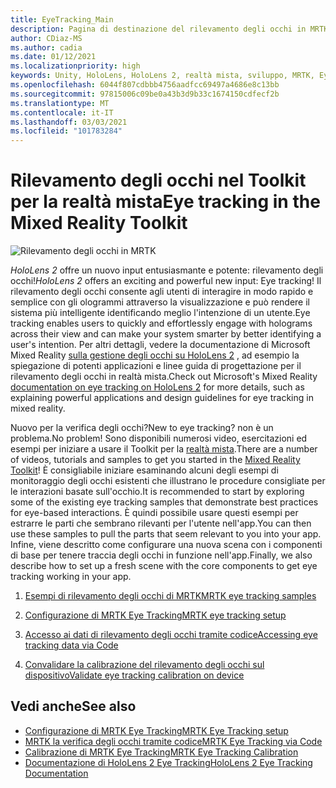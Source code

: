 ```yaml
---
title: EyeTracking_Main
description: Pagina di destinazione del rilevamento degli occhi in MRTK
author: CDiaz-MS
ms.author: cadia
ms.date: 01/12/2021
ms.localizationpriority: high
keywords: Unity, HoloLens, HoloLens 2, realtà mista, sviluppo, MRTK, EyeTracking,
ms.openlocfilehash: 6044f807cdbbb4756aadfcc69497a4686e8c13bb
ms.sourcegitcommit: 97815006c09be0a43b3d9b33c1674150cdfecf2b
ms.translationtype: MT
ms.contentlocale: it-IT
ms.lasthandoff: 03/03/2021
ms.locfileid: "101783284"
---
```

# <a name="eye-tracking-in-the-mixed-reality-toolkit"></a><span data-ttu-id="9824d-104">Rilevamento degli occhi nel Toolkit per la realtà mista</span><span class="sxs-lookup"><span data-stu-id="9824d-104">Eye tracking in the Mixed Reality Toolkit</span></span>

![Rilevamento degli occhi in MRTK](../images/eye-tracking/mrtk_et_compilation.png)

<span data-ttu-id="9824d-106">_HoloLens 2_ offre un nuovo input entusiasmante e potente: rilevamento degli occhi!</span><span class="sxs-lookup"><span data-stu-id="9824d-106">_HoloLens 2_ offers an exciting and powerful new input: Eye tracking!</span></span>
<span data-ttu-id="9824d-107">Il rilevamento degli occhi consente agli utenti di interagire in modo rapido e semplice con gli ologrammi attraverso la visualizzazione e può rendere il sistema più intelligente identificando meglio l'intenzione di un utente.</span><span class="sxs-lookup"><span data-stu-id="9824d-107">Eye tracking enables users to quickly and effortlessly engage with holograms across their view and can make your system smarter by better identifying a user's intention.</span></span> <span data-ttu-id="9824d-108">Per altri dettagli, vedere la documentazione di Microsoft Mixed Reality [sulla gestione degli occhi su HoloLens 2](https://docs.microsoft.com/windows/mixed-reality/eye-tracking) , ad esempio la spiegazione di potenti applicazioni e linee guida di progettazione per il rilevamento degli occhi in realtà mista.</span><span class="sxs-lookup"><span data-stu-id="9824d-108">Check out Microsoft's Mixed Reality [documentation on eye tracking on HoloLens 2](https://docs.microsoft.com/windows/mixed-reality/eye-tracking) for more details, such as explaining powerful applications and design guidelines for eye tracking in mixed reality.</span></span>

<span data-ttu-id="9824d-109">Nuovo per la verifica degli occhi?</span><span class="sxs-lookup"><span data-stu-id="9824d-109">New to eye tracking?</span></span> <span data-ttu-id="9824d-110">non è un problema.</span><span class="sxs-lookup"><span data-stu-id="9824d-110">No problem!</span></span> <span data-ttu-id="9824d-111">Sono disponibili numerosi video, esercitazioni ed esempi per iniziare a usare il Toolkit per la [realtà mista](https://github.com/Microsoft/MixedRealityToolkit-Unity).</span><span class="sxs-lookup"><span data-stu-id="9824d-111">There are a number of videos, tutorials and samples to get you started in the [Mixed Reality Toolkit](https://github.com/Microsoft/MixedRealityToolkit-Unity)!</span></span>
<span data-ttu-id="9824d-112">È consigliabile iniziare esaminando alcuni degli esempi di monitoraggio degli occhi esistenti che illustrano le procedure consigliate per le interazioni basate sull'occhio.</span><span class="sxs-lookup"><span data-stu-id="9824d-112">It is recommended to start by exploring some of the existing eye tracking samples that demonstrate best practices for eye-based interactions.</span></span> <span data-ttu-id="9824d-113">È quindi possibile usare questi esempi per estrarre le parti che sembrano rilevanti per l'utente nell'app.</span><span class="sxs-lookup"><span data-stu-id="9824d-113">You can then use these samples to pull the parts that seem relevant to you into your app.</span></span> <span data-ttu-id="9824d-114">Infine, viene descritto come configurare una nuova scena con i componenti di base per tenere traccia degli occhi in funzione nell'app.</span><span class="sxs-lookup"><span data-stu-id="9824d-114">Finally, we also describe how to set up a fresh scene with the core components to get eye tracking working in your app.</span></span>

1. [<span data-ttu-id="9824d-115">Esempi di rilevamento degli occhi di MRTK</span><span class="sxs-lookup"><span data-stu-id="9824d-115">MRTK eye tracking samples</span></span>](EyeTracking_ExamplesOverview.md)

2. [<span data-ttu-id="9824d-116">Configurazione di MRTK Eye Tracking</span><span class="sxs-lookup"><span data-stu-id="9824d-116">MRTK eye tracking setup</span></span>](EyeTracking_BasicSetup.md)

3. [<span data-ttu-id="9824d-117">Accesso ai dati di rilevamento degli occhi tramite codice</span><span class="sxs-lookup"><span data-stu-id="9824d-117">Accessing eye tracking data via Code</span></span>](EyeTracking_EyeGazeProvider.md)

4. [<span data-ttu-id="9824d-118">Convalidare la calibrazione del rilevamento degli occhi sul dispositivo</span><span class="sxs-lookup"><span data-stu-id="9824d-118">Validate eye tracking calibration on device</span></span>](EyeTracking_IsUserCalibrated.md)

## <a name="see-also"></a><span data-ttu-id="9824d-119">Vedi anche</span><span class="sxs-lookup"><span data-stu-id="9824d-119">See also</span></span>

- [<span data-ttu-id="9824d-120">Configurazione di MRTK Eye Tracking</span><span class="sxs-lookup"><span data-stu-id="9824d-120">MRTK Eye Tracking setup</span></span>](EyeTracking_BasicSetup.md)
- [<span data-ttu-id="9824d-121">MRTK la verifica degli occhi tramite codice</span><span class="sxs-lookup"><span data-stu-id="9824d-121">MRTK Eye Tracking via Code</span></span>](EyeTracking_EyeGazeProvider.md)
- [<span data-ttu-id="9824d-122">Calibrazione di MRTK Eye Tracking</span><span class="sxs-lookup"><span data-stu-id="9824d-122">MRTK Eye Tracking Calibration</span></span>](EyeTracking_IsUserCalibrated.md)
- [<span data-ttu-id="9824d-123">Documentazione di HoloLens 2 Eye Tracking</span><span class="sxs-lookup"><span data-stu-id="9824d-123">HoloLens 2 Eye Tracking Documentation</span></span>](https://docs.microsoft.com/windows/mixed-reality/eye-tracking)

